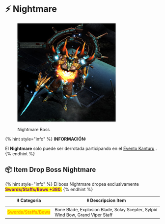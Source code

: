 # ⚡ Nightmare

<figure><img src="../../.gitbook/assets/image (330).png" alt=""><figcaption><p>Nightmare Boss</p></figcaption></figure>

{% hint style="info" %}
**INFORMACIÓN:**

El **Nightmare** solo puede ser derrotada participando en el [Evento Kanturu](../kanturu-event.md) .
{% endhint %}

## 📦 Item Drop Boss Nightmare

{% hint style="info" %}
El boss Nightmare dropea exclusivamente <mark style="color:purple;">**Swords/Staffs/Bows +380.**</mark>
{% endhint %}

| ⬇️ Categoria                                              | ⬇️ Descripcion Item                                                            |
| --------------------------------------------------------- | ------------------------------------------------------------------------------ |
| <mark style="color:orange;">**Swords/Staffs/Bows**</mark> | Bone Blade, Explosion Blade, Solay Scepter, Sylpid Wind Bow, Grand Viper Staff |
